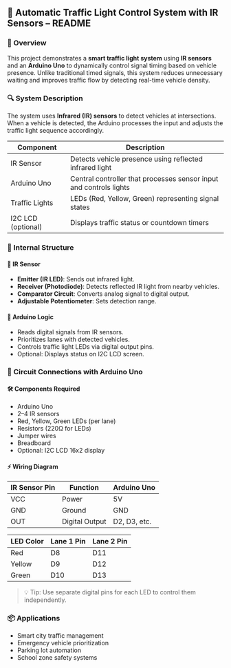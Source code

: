 ## 🚦 Automatic Traffic Light Control System with IR Sensors – README

### 📘 Overview
This project demonstrates a **smart traffic light system** using **IR sensors** and an **Arduino Uno** to dynamically control signal timing based on vehicle presence. Unlike traditional timed signals, this system reduces unnecessary waiting and improves traffic flow by detecting real-time vehicle density.

### 🔍 System Description
The system uses **Infrared (IR) sensors** to detect vehicles at intersections. When a vehicle is detected, the Arduino processes the input and adjusts the traffic light sequence accordingly.

| Component        | Description                                                  |
|------------------|--------------------------------------------------------------|
| IR Sensor        | Detects vehicle presence using reflected infrared light      |
| Arduino Uno      | Central controller that processes sensor input and controls lights |
| Traffic Lights   | LEDs (Red, Yellow, Green) representing signal states         |
| I2C LCD (optional) | Displays traffic status or countdown timers                |

### 🧠 Internal Structure

#### 🔧 IR Sensor
- **Emitter (IR LED)**: Sends out infrared light.
- **Receiver (Photodiode)**: Detects reflected IR light from nearby vehicles.
- **Comparator Circuit**: Converts analog signal to digital output.
- **Adjustable Potentiometer**: Sets detection range.

#### 🧠 Arduino Logic
- Reads digital signals from IR sensors.
- Prioritizes lanes with detected vehicles.
- Controls traffic light LEDs via digital output pins.
- Optional: Displays status on I2C LCD screen.

### 🔌 Circuit Connections with Arduino Uno

#### 🛠️ Components Required
- Arduino Uno
- 2–4 IR sensors
- Red, Yellow, Green LEDs (per lane)
- Resistors (220Ω for LEDs)
- Jumper wires
- Breadboard
- Optional: I2C LCD 16x2 display

#### ⚡ Wiring Diagram

| IR Sensor Pin | Function       | Arduino Uno |
|---------------|----------------|-------------|
| VCC           | Power          | 5V          |
| GND           | Ground         | GND         |
| OUT           | Digital Output | D2, D3, etc.|

| LED Color | Lane 1 Pin | Lane 2 Pin |
|-----------|------------|------------|
| Red       | D8         | D11        |
| Yellow    | D9         | D12        |
| Green     | D10        | D13        |

> 💡 Tip: Use separate digital pins for each LED to control them independently.

### 📦 Applications
- Smart city traffic management
- Emergency vehicle prioritization
- Parking lot automation
- School zone safety systems
